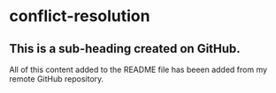 # conflict-resolution

## This is a sub-heading created on GitHub.

All of this content added to the README file has beeen added from my remote GitHub repository.
